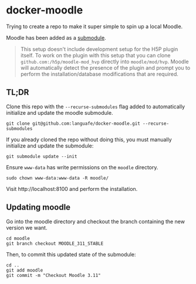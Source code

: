 # docker-moodle

Trying to create a repo to make it super simple to spin up a local Moodle.

Moodle has been added as a [submodule](https://git-scm.com/book/en/v2/Git-Tools-Submodules).

> This setup doesn't include development setup for the H5P plugin itself. To work on the plugin with this setup that you can clone `github.com:/h5p/moodle-mod_hvp` directly into `moodle/mod/hvp`. Moodle will automatically detect the presence of the plugin and prompt you to perform the installation/database modifications that are required.

## TL;DR

Clone this repo with the `--recurse-submodules` flag added to automatically initialize and update the moodle submodule.

```
git clone git@github.com:languafe/docker-moodle.git --recurse-submodules
```

If you already cloned the repo without doing this, you must manually initialize and update the submodule:

```
git submodule update --init
```

Ensure `www-data` has write permissions on the `moodle` directory.

`sudo chown www-data:www-data -R moodle/`

Visit http://localhost:8100 and perform the installation.

## Updating moodle

Go into the moodle directory and checkout the branch containing the new version we want.

```
cd moodle
git branch checkout MOODLE_311_STABLE
```

Then, to commit this updated state of the submodule:

```
cd ..
git add moodle
git commit -m "Checkout Moodle 3.11"
```
